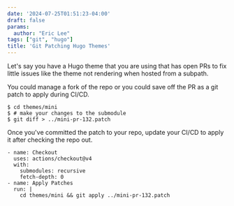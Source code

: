 ```yaml
---
date: '2024-07-25T01:51:23-04:00'
draft: false
params:
  author: "Eric Lee"
tags: ["git", "hugo"]
title: 'Git Patching Hugo Themes'
---
```


Let's say you have a Hugo theme that you are using that has open PRs to fix
little issues like the theme not rendering when hosted from a subpath.

You could manage a fork of the repo or you could save off the PR as a git
patch to apply during CI/CD.

```
$ cd themes/mini
$ # make your changes to the submodule
$ git diff > ../mini-pr-132.patch
```

Once you've committed the patch to your repo, update your CI/CD to apply it
after checking the repo out.

```
- name: Checkout
  uses: actions/checkout@v4
  with:
    submodules: recursive
    fetch-depth: 0
- name: Apply Patches
  run: |
    cd themes/mini && git apply ../mini-pr-132.patch
```
